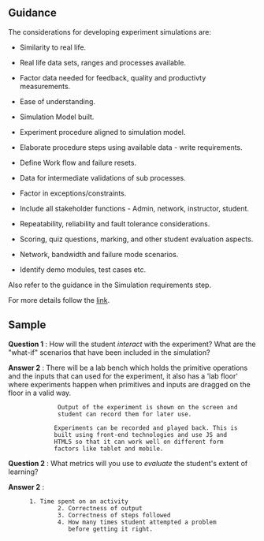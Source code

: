 ## Guidance
   The considerations for developing experiment simulations are:

   + Similarity to real life.

   + Real life data sets, ranges and processes available. 

   + Factor data needed for feedback, quality and productivty measurements.

   + Ease of understanding.

   + Simulation Model built.

   + Experiment procedure aligned to simulation model.

   + Elaborate procedure steps using available data - write requirements.

   + Define Work flow and failure resets.

   + Data for intermediate validations of sub processes.

   + Factor in exceptions/constraints.

   + Include all stakeholder functions - Admin, network, instructor, student.

   + Repeatability, reliability and fault tolerance considerations.

   + Scoring, quiz questions, marking, and other student evaluation aspects.

   + Network, bandwidth and failure mode scenarios.

   + Identify demo modules, test cases etc.
     
   Also refer to the guidance in the Simulation requirements step. 
     
For more details follow the [link](http://community.virtual-labs.ac.in/docs/ph3-new-exp-dev/).     

## Sample

   **Question 1** : How will the student _interact_ with
                     the experiment?  What are the "what-if"
                     scenarios that have been included in
                     the simulation?
   
   **Answer 2** : There will be a lab bench which holds the primitive
                  operations and the inputs that can used for the
                  experiment, it also has a 'lab floor' where
                  experiments happen when primitives and inputs are
                  dragged on the floor in a valid way.

                  Output of the experiment is shown on the screen and
                  student can record them for later use.

                 Experiments can be recorded and played back. This is
                 built using front-end technologies and use JS and
                 HTML5 so that it can work well on different form
                 factors like tablet and mobile.

  **Question 2** : What metrics will you use to _evaluate_
                   the student's extent of learning?


   **Answer 2** : 
                  
   		  1. Time spent on an activity
                  2. Correctness of output
                  3. Correctness of steps followed
                  4. How many times student attempted a problem
                     before getting it right.
